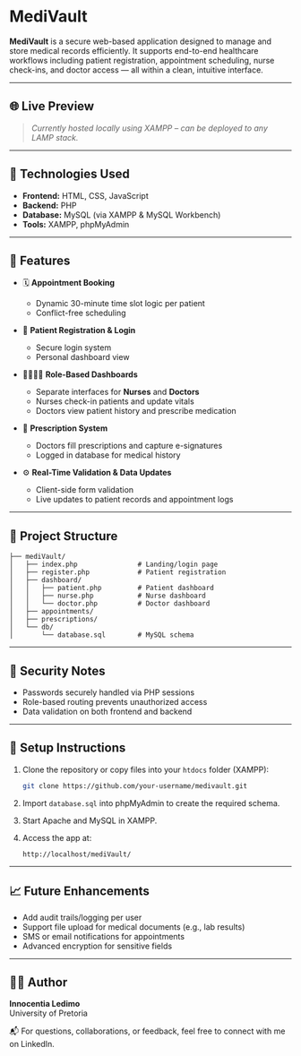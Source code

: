 
# MediVault

**MediVault** is a secure web-based application designed to manage and store medical records efficiently. It supports end-to-end healthcare workflows including patient registration, appointment scheduling, nurse check-ins, and doctor access — all within a clean, intuitive interface.

---

## 🌐 Live Preview

> *Currently hosted locally using XAMPP – can be deployed to any LAMP stack.*

---

## 🔧 Technologies Used

- **Frontend:** HTML, CSS, JavaScript  
- **Backend:** PHP  
- **Database:** MySQL (via XAMPP & MySQL Workbench)  
- **Tools:** XAMPP, phpMyAdmin

---

## 🌟 Features

- 🗓️ **Appointment Booking**  
  - Dynamic 30-minute time slot logic per patient  
  - Conflict-free scheduling

- 👤 **Patient Registration & Login**  
  - Secure login system  
  - Personal dashboard view

- 👩‍⚕️👨‍⚕️ **Role-Based Dashboards**  
  - Separate interfaces for **Nurses** and **Doctors**  
  - Nurses check-in patients and update vitals  
  - Doctors view patient history and prescribe medication

- 📝 **Prescription System**  
  - Doctors fill prescriptions and capture e-signatures  
  - Logged in database for medical history

- ⚙️ **Real-Time Validation & Data Updates**  
  - Client-side form validation  
  - Live updates to patient records and appointment logs

---

## 📁 Project Structure

```
├── mediVault/
│   ├── index.php               # Landing/login page
│   ├── register.php            # Patient registration
│   ├── dashboard/
│   │   ├── patient.php         # Patient dashboard
│   │   ├── nurse.php           # Nurse dashboard
│   │   └── doctor.php          # Doctor dashboard
│   ├── appointments/
│   ├── prescriptions/
│   └── db/
│       └── database.sql        # MySQL schema
```

---

## 🔐 Security Notes

- Passwords securely handled via PHP sessions
- Role-based routing prevents unauthorized access
- Data validation on both frontend and backend

---

## 🚀 Setup Instructions

1. Clone the repository or copy files into your `htdocs` folder (XAMPP):
   ```bash
   git clone https://github.com/your-username/medivault.git
   ```

2. Import `database.sql` into phpMyAdmin to create the required schema.

3. Start Apache and MySQL in XAMPP.

4. Access the app at:
   ```
   http://localhost/mediVault/
   ```

---

## 📈 Future Enhancements

- Add audit trails/logging per user
- Support file upload for medical documents (e.g., lab results)
- SMS or email notifications for appointments
- Advanced encryption for sensitive fields

---

## 🧑‍💻 Author

**Innocentia Ledimo**  
University of Pretoria 

📬 For questions, collaborations, or feedback, feel free to connect with me on LinkedIn.